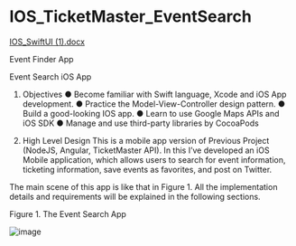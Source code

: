 # IOS_TicketMaster_EventSearch
[IOS_SwiftUI (1).docx](https://github.com/koushikreddykonda/IOS_TicketMaster_EventSearch/files/12555449/IOS_SwiftUI.1.docx)













 


Event Finder App
 
Event Search iOS App



1.	Objectives
●	Become familiar with Swift language, Xcode and iOS App development.
●	Practice the Model-View-Controller design pattern.
●	Build a good-looking IOS app.
●	Learn to use Google Maps APIs and iOS SDK
●	Manage and use third-party libraries by CocoaPods

2.	High Level Design
This is a mobile app version of Previous Project (NodeJS, Angular, TicketMaster API). In this I’ve developed an iOS Mobile application, which allows users to search for event information, ticketing information, save events as favorites, and post on Twitter. 

The main scene of this app is like that in Figure 1. All the implementation details and requirements will be explained in the following sections.
 
 

Figure 1. The Event Search App


![image](https://github.com/koushikreddykonda/IOS_TicketMaster_EventSearch/assets/122440945/7a84b09e-ec08-46a5-9a56-45a078797fd5)
